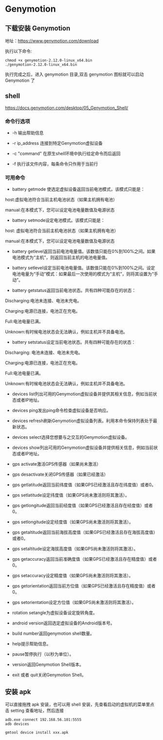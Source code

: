 # Genymotion

## 下载安装 Genymotion

地址：https://www.genymotion.com/download

执行以下命令:
```shell
chmod +x genymotion-2.12.0-linux_x64.bin
./genymotion-2.12.0-linux_x64.bin
```
执行完成之后，进入 genymotion 目录,双击 genymotion 图标就可以启动 Genymotion 了

## shell

https://docs.genymotion.com/desktop/05_Genymotion_Shell/

### 命令行选项
- -h 输出帮助信息

- -r ip_address 连接到特定Genymotion虚拟设备

- -c "command" 在原生shell环境中执行给定命令而后返回

- -f 执行该文件内容，每条命令只作用于当前行

### 可用命令

- battery getmode 使选定虚拟设备返回当前电池模式，该模式只能是：

host:虚拟电池符合当前主机电池状态（如果主机拥有电池）

manual:在本模式下，您可以设定电池电量数值及电源状态

- battery setmode设定电池模式。该模式只能是：

host: 虚拟电池符合当前主机电池状态（如果主机拥有电池）

manual:在本模式下，您可以设定电池电量数值及电源状态

- battery getlevel返回当前电池电量值。该数值只能在0%到100%之间。如果电池模式为“主机”，则返回当前主机的电池电量值。

- battery setlevel设定当前电池电量值。该数值只能在0%到100%之间。设定电池电量为“手动”模式：如果最后一次使用的模式为“主机”，则将其设置为“手动”。

- battery getstatus返回当前电池状态。共有四种可能存在的状态：

Discharging:电池未连接、电池未充电。

Charging:电源已连接，电池正在充电。

Full:电池电量已满。

Unknown:有时候电池状态会无法确认，例如主机并不具备电池。

- battery setstatus设定当前电池状态。共有四种可能存在的状态：

Discharging: 电池未连接、电池未充电。

Charging:电源已连接，电池正在充电。

Full:电池电量已满。

Unknown:有时候电池状态会无法确认，例如主机并不具备电池。

- devices list列出可用的Genymotion虚拟设备并提供其相关信息，例如当前状态或者IP地址。

- devices ping发出ping命令检查虚拟设备是否响应。

- devices refresh刷新Genymotion虚拟设备列表。利用本命令保持列表处于最新状态。

- devices select选择您想要与之交互的Genymotion虚拟设备。

- devices show列出可用的Genymotion虚拟设备并提供相关信息，例如当前状态或者IP地址。

- gps activate激活GPS传感器（如果尚未激活）

- gps desactivate关闭GPS传感器（如果已经激活）

- gps getlatitude返回当前纬度值（如果GPS已经激活且存在纬度值）或者0。

- gps setlatitude设定纬度值（如果GPS尚未激活则将其激活）。

- gps getlongitude返回当前经度值（如果GPS已经激活且存在经度值）或者0。

- gps setlongitude设定经度值（如果GPS尚未激活则将其激活）。

- gps getaltitude返回当前海拔高度值（如果GPS已经激活且存在海拔高度值）或者0。

- gps setaltitude设定海拔高度值（如果GPS尚未激活则将其激活）。

- gps getaccuracy返回当前准确度值（如果GPS已经激活且存在精度值）或者0。

- gps setaccuracy设定精度值（如果GPS尚未激活则将其激活）。

- gps getorientation返回当前方位值（如果GPS已经激活且存在精度值）或者0。

- gps setorientation设定方位值（如果GPS尚未激活则将其激活）。

- rotation setangle为虚拟设备设定旋转角度。

- android version返回选定虚拟设备的Android版本号。

- build number返回genymotion shell数量。

- help提示帮助信息。

- pause暂停执行（以秒为单位）。

- version返回Genymotion Shell版本。

- exit 或者 quit关闭Genymotion Shell。

## 安装 apk
可以直接拖拽 apk 安装，也可以用 shell 安装，先查看启动的虚拟机的菜单里点击 setting 查看地址，然后连接
```shell
adb.exe connect 192.168.56.101:5555
adb devices

gmtool device install xxx.apk
```
